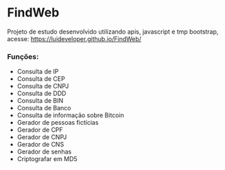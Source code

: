 # FindWeb
 Projeto de estudo desenvolvido utilizando apis, javascript e tmp bootstrap, acesse: https://luideveloper.github.io/FindWeb/

 ### Funções:

 - Consulta de IP
 - Consulta de CEP
 - Consulta de CNPJ
 - Consulta de DDD
 - Consulta de BIN
 - Consulta de Banco
 - Consulta de informação sobre Bitcoin
 - Gerador de pessoas fictícias
 - Gerador de CPF
 - Gerador de CNPJ
 - Gerador de CNS
 - Gerador de senhas
 - Criptografar em MD5

